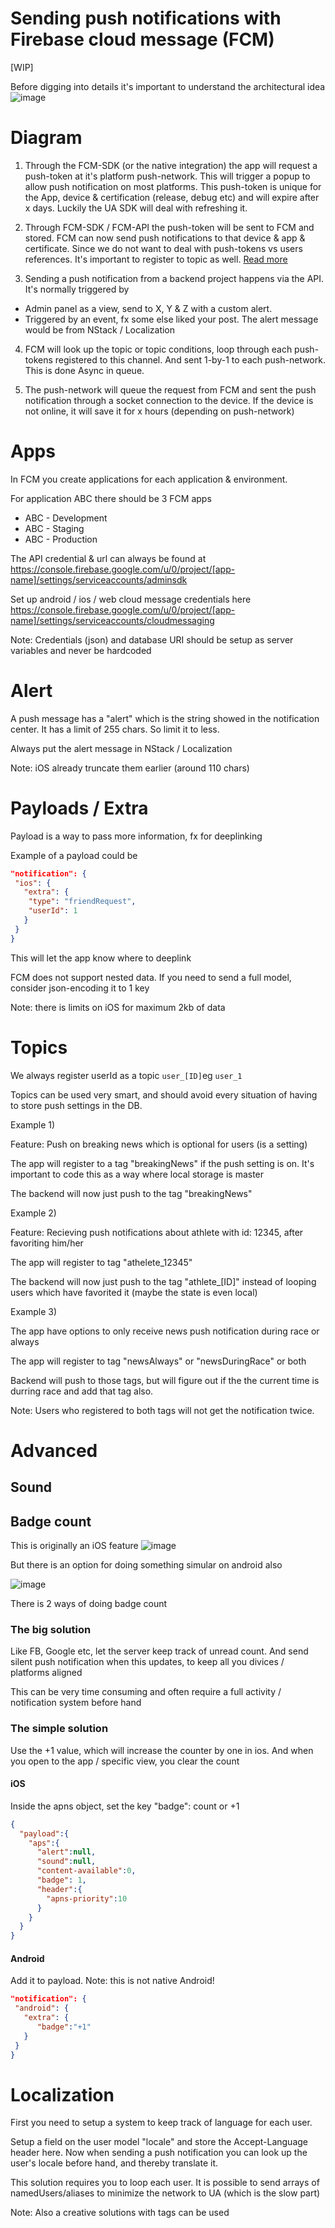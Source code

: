 # Sending push notifications with Firebase cloud message (FCM)
[WIP]

Before digging into details it's important to understand the architectural idea
![image](https://user-images.githubusercontent.com/1279756/41772490-2402772a-7619-11e8-9acf-f0c17cbd0b75.png)

# Diagram
1) Through the FCM-SDK (or the native integration) the app will request a push-token at it's platform push-network. This will trigger a popup to allow push notification on most platforms. This push-token is unique for the App, device & certification (release, debug etc) and will expire after x days. Luckily the UA SDK will deal with refreshing it.

2) Through FCM-SDK / FCM-API the push-token will be sent to FCM and stored. FCM can now send push notifications to that device & app & certificate. Since we do not want to deal with push-tokens vs users references. It's important to register to topic as well. [Read more](https://github.com/nodes-vapor/readme/blob/master/Documentation/how-to-urban-firebase-cloud-messaging.md#topics)

3) Sending a push notification from a backend project happens via the API. It's normally triggered by
 - Admin panel as a view, send to X, Y & Z with a custom alert.
 - Triggered by an event, fx some else liked your post. The alert message would be from NStack / Localization

4) FCM will look up the topic or topic conditions, loop through each push-tokens registered to this channel. And sent 1-by-1 to each push-network. This is done Async in queue.

5) The push-network will queue the request from FCM and sent the push notification through a socket connection to the device. If the device is not online, it will save it for x hours (depending on push-network)

# Apps

In FCM you create applications for each application & environment.

For application ABC there should be 3 FCM apps

- ABC - Development
- ABC - Staging
- ABC - Production

The API credential & url can always be found at
https://console.firebase.google.com/u/0/project/[app-name]/settings/serviceaccounts/adminsdk

Set up android / ios / web cloud message credentials here
https://console.firebase.google.com/u/0/project/[app-name]/settings/serviceaccounts/cloudmessaging

Note: Credentials (json) and database URI should be setup as server variables and never be hardcoded

# Alert
A push message has a "alert" which is the string showed in the notification center. It has a limit of 255 chars. So limit it to less. 

Always put the alert message in NStack / Localization

Note: iOS already truncate them earlier (around 110 chars) 

# Payloads / Extra

Payload is a way to pass more information, fx for deeplinking

Example of a payload could be

```json
"notification": {
 "ios": {
   "extra": {
    "type": "friendRequest",
    "userId": 1
   }
 }
}
```

This will let the app know where to deeplink

FCM does not support nested data. If you need to send a full model, consider json-encoding it to 1 key

Note: there is limits on iOS for maximum 2kb of data

# Topics

We always register userId as a topic `user_[ID]`eg `user_1`

Topics can be used very smart, and should avoid every situation of having to store push settings in the DB. 

Example 1)

Feature: Push on breaking news which is optional for users (is a setting)

The app will register to a tag "breakingNews" if the push setting is on.
It's important to code this as a way where local storage is master

The backend will now just push to the tag "breakingNews"

Example 2)

Feature: Recieving push notifications about athlete with id: 12345, after favoriting him/her

The app will register to tag "athelete_12345"

The backend will now just push to the tag "athlete\_[ID]" instead of looping users which have favorited it (maybe the state is even local)

Example 3)

The app have options to only receive news push notification during race or always 

The app will register to tag "newsAlways" or "newsDuringRace" or both

Backend will push to those tags, but will figure out if the the current time is durring race and add that tag also.

Note: Users who registered to both tags will not get the notification twice. 

# Advanced

## Sound



## Badge count
This is originally an iOS feature
![image](https://cloud.githubusercontent.com/assets/1279756/25580264/c21753e6-2e7f-11e7-9499-265f73ea79e9.png)

But there is an option for doing something simular on android also

![image](https://cloud.githubusercontent.com/assets/1279756/25580290/084cdfe8-2e80-11e7-9f09-e13c0c282866.png)

There is 2 ways of doing badge count

### The big solution

Like FB, Google etc, let the server keep track of unread count. And send silent push notification when this updates, to keep all you divices / platforms aligned 

This can be very time consuming and often require a full activity / notification system before hand

### The simple solution

Use the +1 value, which will increase the counter by one in ios. And when you open to the app / specific view, you clear the count

#### iOS

Inside the apns object, set the key "badge": count or +1

```json
{
  "payload":{
    "aps":{
      "alert":null,
      "sound":null,
      "content-available":0,
      "badge": 1,
      "header":{
        "apns-priority":10
      }
    }
  }
}

 ```

#### Android

Add it to payload. 
Note: this is not native Android!

```json
"notification": {
 "android": {
   "extra": {
      "badge":"+1"
   }
 }
}
```


# Localization 

First you need to setup a system to keep track of language for each user. 

Setup a field on the user model "locale" and store the Accept-Language header here.
Now when sending a push notification you can look up the user's locale before hand, and thereby translate it.

This solution requires you to loop each user. It is possible to send arrays of namedUsers/aliases to minimize the network to UA (which is the slow part)

Note: Also a creative solutions with tags can be used
